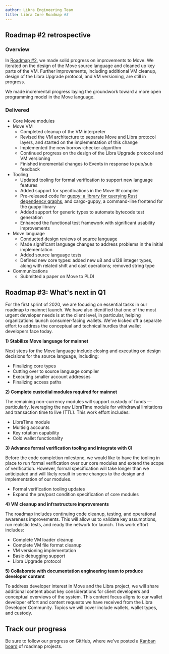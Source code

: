 ```yaml
---
author: Libra Engineering Team
title: Libra Core Roadmap #3
---
```


<script>
    let items = document.getElementsByClassName("post-meta");   
    for (var i = items.length - 1; i >= 0; i--) {
        if (items[i].innerHTML = '<p class="post-meta">February 26, 2020</p>') items[i].innerHTML = '<p class="post-meta">February 26, 2020</p>';
    }
</script>

## Roadmap #2 retrospective

### Overview

In [Roadmap #2](https://developers.libra.org/blog/2019/12/17/libra-core-roadmap-2), we made solid progress on improvements to Move. We iterated on the design of the Move source language and cleaned up key parts of the VM. Further improvements, including additional VM cleanup, design of the Libra Upgrade protocol, and VM versioning, are still in progress.

We made incremental progress laying the groundwork toward a more open programming model in the Move language.

### Delivered

- Core Move modules
- Move VM
  - Completed cleanup of the VM interpreter
  - Revised the VM architecture to separate Move and Libra protocol layers, and started on the implementation of this change
  - Implemented the new borrow-checker algorithm
  - Continued progress on the design of the Libra Upgrade protocol and VM versioning
  - Finished incremental changes to Events in response to pub/sub feedback
- Tooling
  - Updated tooling for formal verification to support new language features
  - Added support for specifications in the Move IR compiler
  - Pre-released code for [guppy: a library for querying Rust dependency graphs](https://github.com/calibra/cargo-guppy), and cargo-guppy, a command-line frontend for the guppy library
  - Added support for generic types to automate bytecode test generation
  - Enhanced the functional test framework with significant usability improvements
- Move language
  - Conducted design reviews of source language
  - Made significant language changes to address problems in the initial implementation
  - Added source language tests
  - Defined new core types: added new u8 and u128 integer types, along with related shift and cast operations; removed string type
- Communications
  - Submitted a paper on Move to PLDI

## Roadmap #3: What's next in Q1

For the first sprint of 2020, we are focusing on essential tasks in our roadmap to mainnet launch. We have also identified that one of the most urgent developer needs is at the client level, in particular, helping organizations launch consumer-facing wallets. We've kicked off a separate effort to address the conceptual and technical hurdles that wallet developers face today.

**1) Stabilize Move language for mainnet**

Next steps for the Move language include closing and executing on design decisions for the source language, including:

- Finalizing core types
- Cutting over to source language compiler
- Executing smaller account addresses
- Finalizing access paths

**2) Complete custodial modules required for mainnet**

The remaining non-currency modules will support custody of funds — particularly, leveraging the new LibraTime module for withdrawal limitations and transaction time to live (TTL). This work effort includes:

- LibraTime module
- Multisig accounts
- Key rotation capability
- Cold wallet functionality

**3) Advance formal verification tooling and integrate with CI**

Before the code completion milestone, we would like to have the tooling in place to run formal verification over our core modules and extend the scope of verification. However, formal specification will take longer than we anticipated and will likely result in some changes to the design and implementation of our modules.

- Formal verification tooling updates
- Expand the pre/post condition specification of core modules

**4) VM cleanup and infrastructure improvements**

The roadmap includes continuing code cleanup, testing, and operational awareness improvements. This will allow us to validate key assumptions, run realistic tests, and ready the network for launch. This work effort includes:

- Complete VM loader cleanup
- Complete VM file format cleanup
- VM versioning implementation
- Basic debugging support
- Libra Upgrade protocol

**5) Collaborate with documentation engineering team to produce developer content**

To address developer interest in Move and the Libra project, we will share additional content about key considerations for client developers and conceptual overviews of the system. This content focus aligns to our wallet developer effort and content requests we have received from the Libra Developer Community. Topics we will cover include wallets, wallet types, and custody.

## Track our progress

Be sure to follow our progress on GitHub, where we've posted a [Kanban board](https://github.com/orgs/libra/projects/1#card-28078342) of roadmap projects.
